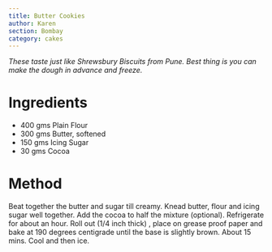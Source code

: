 ```yaml
---
title: Butter Cookies
author: Karen
section: Bombay
category: cakes
---
```

_These taste just like Shrewsbury Biscuits from Pune. Best thing is you can make the dough in advance and freeze._

# Ingredients
* 400 gms Plain Flour
* 300 gms Butter, softened
* 150 gms Icing Sugar
* 30 gms Cocoa



# Method

Beat together the butter and sugar till creamy.
Knead butter, flour and icing sugar well together.
Add the cocoa to half the mixture (optional).
Refrigerate for about an hour.
Roll out (1/4 inch thick) , place on grease proof paper and bake at 190 degrees centigrade until the base is slightly brown.
About 15 mins.
Cool and then ice.
 
